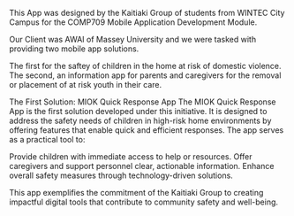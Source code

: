 This App was designed by the Kaitiaki Group of students from WINTEC City Campus for the COMP709 Mobile Application Development Module.

Our Client was AWAI of Massey University and we were tasked with providing two mobile app solutions. 

The first for the saftey of children in the home at risk of domestic violence. The second, an information app for parents and caregivers for the removal or placement of at risk youth in their care.

The First Solution: MIOK Quick Response App
The MIOK Quick Response App is the first solution developed under this initiative. It is designed to address the safety needs of children in high-risk home environments by offering features that enable quick and efficient responses. The app serves as a practical tool to:

Provide children with immediate access to help or resources.
Offer caregivers and support personnel clear, actionable information.
Enhance overall safety measures through technology-driven solutions.

This app exemplifies the commitment of the Kaitiaki Group to creating impactful digital tools that contribute to community safety and well-being.


